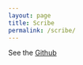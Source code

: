 ```yaml
---
layout: page
title: Scribe
permalink: /scribe/
---
```


See the [Github](https://github.com/CKalitin/multimeter-pcb)